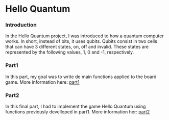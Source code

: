 # Hello Quantum
### Introduction
In the Hello Quantum project, I was introduced to how a quantum computer works. In short, instead of bits, it uses qubits. Qubits consist in two cells that can have 3 different states, on, off and invalid. These states are represented by the following values, 1, 0 and -1, respectively.
### Part1
In this part, my goal was to write de main functions applied to the board game. More information here: [part1](/Hello-Quantum/part1/paper)
### Part2
In this final part, I had to implement the game Hello Quantum using functions previously develloped in part1. More information her: [part2](/part2)
